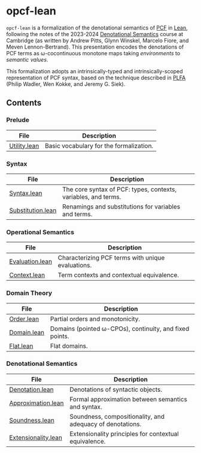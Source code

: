 # opcf-lean

`opcf-lean` is a formalization of the denotational semantics of [PCF](https://en.wikipedia.org/wiki/Programming_Computable_Functions) in [Lean](https://lean-lang.org/), following the notes of the 2023-2024 [Denotational Semantics](https://www.cl.cam.ac.uk/teaching/2324/DenotSem/notes.pdf) course at Cambridge (as written by Andrew Pitts, Glynn Winskel, Marcelo Fiore, and Meven Lennon-Bertrand). This presentation encodes the denotations of PCF terms as ω-cocontinuous monotone maps taking *environments* to *semantic values*.

This formalization adopts an intrinsically-typed and intrinsically-scoped representation of PCF syntax, based on the technique described in [PLFA](https://plfa.inf.ed.ac.uk/22.08/) (Philip Wadler, Wen Kokke, and Jeremy G. Siek).

## Contents

### Prelude

File | Description
---|---
[Utility.lean](/oPCF/Utility.lean) | Basic vocabulary for the formalization.

### Syntax

File | Description
---|---
[Syntax.lean](/oPCF/Syntax.lean) | The core syntax of PCF: types, contexts, variables, and terms.
[Substitution.lean](/oPCF/Substitution.lean) | Renamings and substitutions for variables and terms.

### Operational Semantics

File | Description
---|---
[Evaluation.lean](/oPCF/Evaluation.lean) | Characterizing PCF terms with unique evaluations.
[Context.lean](/oPCF/Context.lean) | Term contexts and contextual equivalence.

### Domain Theory

File | Description
---|---
[Order.lean](/oPCF/Order.lean) | Partial orders and monotonicity.
[Domain.lean](/oPCF/Domain.lean) | Domains (pointed ω-CPOs), continuity, and fixed points.
[Flat.lean](/oPCF/Flat.lean) | Flat domains.

### Denotational Semantics

File | Description
---|---
[Denotation.lean](/oPCF/Denotation.lean) | Denotations of syntactic objects.
[Approximation.lean](/oPCF/Approximation.lean) | Formal approximation between semantics and syntax.
[Soundness.lean](/oPCF/Soundness.lean) | Soundness, compositionality, and adequacy of denotations.
[Extensionality.lean](/oPCF/Extensionality.lean) | Extensionality principles for contextual equivalence.
